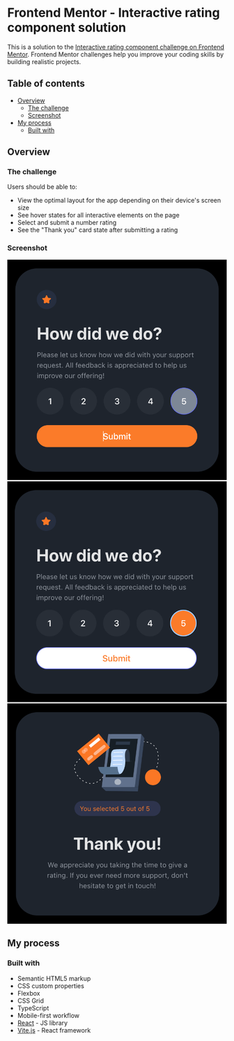# Frontend Mentor - Interactive rating component solution

This is a solution to the [Interactive rating component challenge on Frontend Mentor](https://www.frontendmentor.io/challenges/interactive-rating-component-koxpeBUmI). Frontend Mentor challenges help you improve your coding skills by building realistic projects. 

## Table of contents

- [Overview](#overview)
  - [The challenge](#the-challenge)
  - [Screenshot](#screenshot)
- [My process](#my-process)
  - [Built with](#built-with)

## Overview

### The challenge

Users should be able to:

- View the optimal layout for the app depending on their device's screen size
- See hover states for all interactive elements on the page
- Select and submit a number rating
- See the "Thank you" card state after submitting a rating

### Screenshot

![](/images/rating1.png)
![](/images/rating2.png)
![](/images/rating3.png)


## My process

### Built with

- Semantic HTML5 markup
- CSS custom properties
- Flexbox
- CSS Grid
- TypeScript
- Mobile-first workflow
- [React](https://reactjs.org/) - JS library
- [Vite.js](https://vitejs.dev) - React framework

